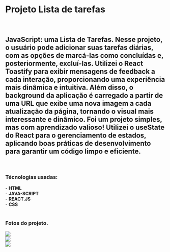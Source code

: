 <h1>Projeto Lista de tarefas</h1>
<br>
<h2>JavaScript​: uma Lista de Tarefas. 
Nesse projeto, o usuário pode adicionar suas tarefas diárias, com as opções de marcá-las como concluídas e, posteriormente, excluí-las.
Utilizei o React Toastify para exibir mensagens de feedback a cada interação, proporcionando uma experiência mais dinâmica e intuitiva.
Além disso, o background da aplicação é carregado a partir de uma URL que exibe uma nova imagem a cada atualização da página, tornando o visual mais interessante e dinâmico.
Foi um projeto simples, mas com aprendizado valioso! Utilizei o useState do React para o gerenciamento de estados, aplicando boas práticas de desenvolvimento para garantir um código limpo e eficiente.</h2>
<br>
<h3>Técnologias usadas:</h3>
 - <b>HTML</b>
<br>
 - <b>JAVA-SCRIPT</b>
<br>
 - <b>REACT.JS</b>
<br>
 - <b>CSS</b>
<br>
<br>
<h3>Fotos do projeto.</h3>
<img src="https://media.licdn.com/dms/image/v2/D4D2DAQFrtQknvPQ4UA/profile-treasury-image-shrink_800_800/B4DZVE9QYkHYAY-/0/1740618664349?e=1741723200&v=beta&t=yoY0ZU_5JZisyu_1TxofRrOebeR5xF546DDAHtyBRcQ" />
<br>
<img src="https://media.licdn.com/dms/image/v2/D4D2DAQFgSjd9DVPbSw/profile-treasury-image-shrink_800_800/B4DZVE9cHqHYAY-/0/1740618712817?e=1741723200&v=beta&t=cFTO3BiqMJKxv5TttfL8nUq9z93AEBSW01aZ0aPVPFI" />
<br>
<img src="https://media.licdn.com/dms/image/v2/D4D2DAQFb8P98rXeZMQ/profile-treasury-image-shrink_800_800/B4DZVE9240GcAc-/0/1740618822197?e=1741723200&v=beta&t=zjYnCRz1rQxZQEi42Km4x-Z9_jcA6BNyGos3mqvzFW4" />
